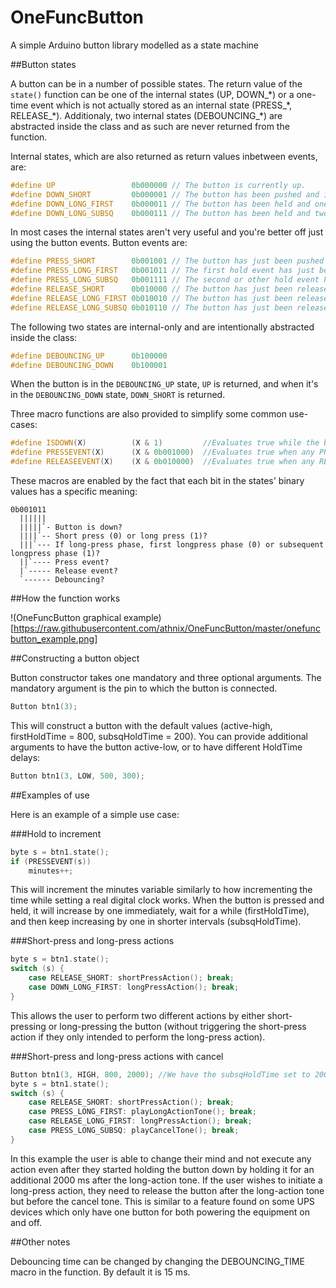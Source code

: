 # OneFuncButton
A simple Arduino button library modelled as a state machine

##Button states

A button can be in a number of possible states. The return value of the `state()` function can be one of the internal states (UP, DOWN\_\*) or a one-time event which is not actually stored as an internal state (PRESS\_\*, RELEASE\_\*). Additionaly, two internal states (DEBOUNCING\_\*) are abstracted inside the class and as such are never returned from the function.

Internal states, which are also returned as return values inbetween events, are:  
```c++
#define UP                 0b000000 // The button is currently up.
#define DOWN_SHORT         0b000001 // The button has been pushed and is held down.
#define DOWN_LONG_FIRST    0b000011 // The button has been held and one hold event has occured.
#define DOWN_LONG_SUBSQ    0b000111 // The button has been held and two or more hold events have occured.
```

In most cases the internal states aren't very useful and you're better off just using the button events. Button events are:  
```c++
#define PRESS_SHORT        0b001001 // The button has just been pushed down.
#define PRESS_LONG_FIRST   0b001011 // The first hold event has just been triggered.
#define PRESS_LONG_SUBSQ   0b001111 // The second or other hold event has just been triggered.
#define RELEASE_SHORT      0b010000 // The button has just been released, and was not held long enough for a hold event to occur.
#define RELEASE_LONG_FIRST 0b010010 // The button has just been released after one hold event occured.
#define RELEASE_LONG_SUBSQ 0b010110 // The button has just been released after two or more hold events occured.
```	

The following two states are internal-only and are intentionally abstracted inside the class:
```c++
#define DEBOUNCING_UP      0b100000
#define DEBOUNCING_DOWN    0b100001
```
When the button is in the `DEBOUNCING_UP` state, `UP` is returned, and when it's in the `DEBOUNCING_DOWN` state, `DOWN_SHORT` is returned.

Three macro functions are also provided to simplify some common use-cases:
```c++
#define ISDOWN(X)          (X & 1)         //Evaluates true while the button is down
#define PRESSEVENT(X)      (X & 0b001000)  //Evaluates true when any PRESS event occurs
#define RELEASEEVENT(X)    (X & 0b010000)  //Evaluates true when any RELEASE event occurs
```

These macros are enabled by the fact that each bit in the states' binary values has a specific meaning:
```
0b001011
  ||||||
  |||||`- Button is down?
  ||||`-- Short press (0) or long press (1)?
  |||`--- If long-press phase, first longpress phase (0) or subsequent longpress phase (1)?
  ||`---- Press event?
  |`----- Release event?
  `------ Debouncing?
```

##How the function works

!(OneFuncButton graphical example)[https://raw.githubusercontent.com/athnix/OneFuncButton/master/onefuncbutton_example.png]

##Constructing a button object

Button constructor takes one mandatory and three optional arguments. The mandatory argument is the pin to which the button is connected.

```c++
Button btn1(3);
```

This will construct a button with the default values (active-high, firstHoldTime = 800, subsqHoldTime = 200). You can provide additional arguments to have the button active-low, or to have different HoldTime delays:

```c++
Button btn1(3, LOW, 500, 300);
```
		
##Examples of use

Here is an example of a simple use case:

###Hold to increment

```c++
byte s = btn1.state();
if (PRESSEVENT(s))
    minutes++;
```

This will increment the minutes variable similarly to how incrementing the time while setting a real digital clock works. When the button is pressed and held, it will increase by one immediately, wait for a while (firstHoldTime), and then keep increasing by one in shorter intervals (subsqHoldTime).

###Short-press and long-press actions

```c++
byte s = btn1.state();
switch (s) {
    case RELEASE_SHORT: shortPressAction(); break;
    case DOWN_LONG_FIRST: longPressAction(); break;
}
```

This allows the user to perform two different actions by either short-pressing or long-pressing the button (without triggering the short-press action if they only intended to perform the long-press action).

###Short-press and long-press actions with cancel

```c++
Button btn1(3, HIGH, 800, 2000); //We have the subsqHoldTime set to 2000 so that the user has enough time to release the button inbetween the moments when the long action tone is played and when the action would be cancelled
byte s = btn1.state();
switch (s) {
    case RELEASE_SHORT: shortPressAction(); break;
    case PRESS_LONG_FIRST: playLongActionTone(); break;
    case RELEASE_LONG_FIRST: longPressAction(); break;
    case PRESS_LONG_SUBSQ: playCancelTone(); break;
}
```
In this example the user is able to change their mind and not execute any action even after they started holding the button down by holding it for an additional 2000 ms after the long-action tone. If the user wishes to initiate a long-press action, they need to release the button after the long-action tone but before the cancel tone. This is similar to a feature found on some UPS devices which only have one button for both powering the equipment on and off.

##Other notes

Debouncing time can be changed by changing the DEBOUNCING_TIME macro in the function. By default it is 15 ms.
